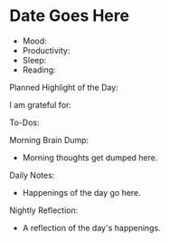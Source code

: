 # Date Goes Here

- Mood: 
- Productivity: 
- Sleep: 
- Reading: 

Planned Highlight of the Day:

I am grateful for: 

To-Dos:


Morning Brain Dump:
- Morning thoughts get dumped here.

Daily Notes:
- Happenings of the day go here.


Nightly Reflection: 
- A reflection of the day's happenings.





